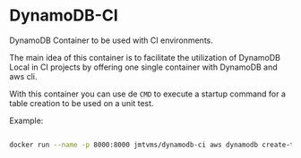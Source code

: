 # DynamoDB-CI

DynamoDB Container to be used with CI environments.

The main idea of this container is to facilitate the utilization of DynamoDB Local in CI projects by offering one single container with DynamoDB and aws cli.

With this container you can use de `CMD` to execute a startup command for a table creation to be used on a unit test.

Example:

```bash

docker run --name -p 8000:8000 jmtvms/dynamodb-ci aws dynamodb create-table --table-name myTable --attribute-definitions AttributeName=id,AttributeType=S --key-schema AttributeName=id,KeyType=HASH --provisioned-throughput ReadCapacityUnits=5,WriteCapacityUnits=5 --endpoint-url http://0.0.0.0:8000

```
